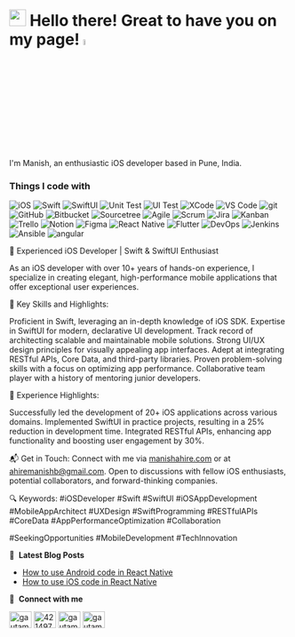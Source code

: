 <h1> <img src="https://emojis.slackmojis.com/emojis/images/1531849430/4246/blob-sunglasses.gif?1531849430" width="30"/> Hello there! Great to have you on my page! <a href="https://www.manishahire.com/"><img src="https://media.giphy.com/media/hvRJCLFzcasrR4ia7z/giphy.gif" width="5%"></a></h1>


I'm Manish, an enthusiastic iOS developer based in Pune, India. <img src="https://cdn-icons-png.flaticon.com/512/555/555462.png" width="13"/>
<h3>Things I code with</h3>
<p>
  <img alt="iOS" src="https://img.shields.io/badge/-iOS-000000?style=flat-square&logo=apple&logoColor=white" />
  <img alt="Swift" src="https://img.shields.io/badge/-Swift-eb4034?style=flat-square&logo=swift&logoColor=white" /> 
  <img alt="SwiftUI" src="https://img.shields.io/badge/-SwiftUI-2762e0?style=flat-square&logo=swift&logoColor=white" /> 
  <img alt="Unit Test" src="https://img.shields.io/badge/-Unit%20Test-000000?style=flat-square&logo=xcode&logoColor=white" />
  <img alt="UI Test" src="https://img.shields.io/badge/-UI%20Test-eb4034?style=flat-square&logo=xcode&logoColor=white" />
  <img alt="XCode" src="https://img.shields.io/badge/-Xcode-2762e0?style=flat-square&logo=xcode&logoColor=white" />
  <img alt="VS Code" src="https://img.shields.io/badge/-VS%20Code-46a2f1?style=flat-square&logo=visualstudiocode&logoColor=white" />  
  <img alt="git" src="https://img.shields.io/badge/-Git-F05032?style=flat-square&logo=git&logoColor=white" />
  <img alt="GitHub" src="https://img.shields.io/badge/-Github-000000?style=flat-square&logo=github&logoColor=white" />
  <img alt="Bitbucket" src="https://img.shields.io/badge/-Bitbucket-46a2f1?style=flat-square&logo=bitbucket&logoColor=white" />
  <img alt="Sourcetree" src="https://img.shields.io/badge/-Sourcetree-46a2f1?style=flat-square&logo=Sourcetree&logoColor=white" />
  <img alt="Agile" src="https://img.shields.io/badge/-Agile-ba065a?style=flat-square&logo=circle&logoColor=white" />
  <img alt="Scrum" src="https://img.shields.io/badge/-Scrum-5A5A5A?style=flat-square&logo=circle&logoColor=white" />
  <img alt="Jira" src="https://img.shields.io/badge/-Jira-0052CC?style=flat-square&logo=jira&logoColor=white" />
  <img alt="Kanban" src="https://img.shields.io/badge/-Kanban-0052CC?style=flat-square&logo=task&logoColor=white" />
  <img alt="Trello" src="https://img.shields.io/badge/-Trello-0079BF?style=flat-square&logo=trello&logoColor=white" />
  <img alt="Notion" src="https://img.shields.io/badge/-Notion-000000?style=flat-square&logo=notion&logoColor=white" />
  <img alt="Figma" src="https://img.shields.io/badge/-Figma-f24e1e?style=flat-square&logo=figma&logoColor=white" />  
  <img alt="React Native" src="https://img.shields.io/badge/-React%20Native-46a2f1?style=flat-square&logo=react&logoColor=white" />
  <img alt="Flutter" src="https://img.shields.io/badge/-Flutter-2088FF?style=flat-square&logo=flutter&logoColor=white" />
  <img alt="DevOps" src="https://img.shields.io/badge/-DevOps-1a73e8?style=flat-square&logo=jenkins&logoColor=white" />
  <img alt="Jenkins" src="https://img.shields.io/badge/-Jenkins-000000?style=flat-square&logo=jenkins&logoColor=white" />
  <img alt="Ansible" src="https://img.shields.io/badge/-Ansible-ee0000?style=flat-square&logo=redhat&logoColor=white" />  
  <img alt="angular" src="https://img.shields.io/badge/-Angular-DD0031?style=flat-square&logo=angular&logoColor=white" />
  
</p>

📱 Experienced iOS Developer | Swift & SwiftUI Enthusiast

As an iOS developer with over 10+ years of hands-on experience, I specialize in creating elegant, high-performance mobile applications that offer exceptional user experiences.

🚀 Key Skills and Highlights:

Proficient in Swift, leveraging an in-depth knowledge of iOS SDK.
Expertise in SwiftUI for modern, declarative UI development.
Track record of architecting scalable and maintainable mobile solutions.
Strong UI/UX design principles for visually appealing app interfaces.
Adept at integrating RESTful APIs, Core Data, and third-party libraries.
Proven problem-solving skills with a focus on optimizing app performance.
Collaborative team player with a history of mentoring junior developers.

💼 Experience Highlights:

Successfully led the development of 20+ iOS applications across various domains.
Implemented SwiftUI in practice projects, resulting in a 25% reduction in development time.
Integrated RESTful APIs, enhancing app functionality and boosting user engagement by 30%.

📬 Get in Touch:
Connect with me via [manishahire.com](https://manishahire.com) or at ahiremanishb@gmail.com. Open to discussions with fellow iOS enthusiasts, potential collaborators, and forward-thinking companies.

🔍 Keywords: #iOSDeveloper #Swift #SwiftUI #iOSAppDevelopment #MobileAppArchitect #UXDesign #SwiftProgramming #RESTfulAPIs #CoreData #AppPerformanceOptimization #Collaboration

#SeekingOpportunities #MobileDevelopment #TechInnovation

📕 &nbsp;**Latest Blog Posts**
<!-- BLOG-POST-LIST:START -->
- [How to use Android code in React Native](https://medium.com/@manishahire/how-to-use-android-code-in-react-native-e0c6ce0dd286)
- [How to use iOS code in React Native](https://medium.com/@manishahire/how-to-use-ios-code-in-react-native-f2d93266bae2)
<!-- BLOG-POST-LIST:END -->

🔗 &nbsp;**Connect with me**
<p align="left">
<a href="https://www.linkedin.com/in/manish-ahire/" target="blank"><img align="center" src="https://raw.githubusercontent.com/rahuldkjain/github-profile-readme-generator/master/src/images/icons/Social/linked-in-alt.svg" alt="gautamkrishnar" height="30" width="40" /></a>
<a href="https://stackoverflow.com/users/4579318/manish-ahire" target="blank"><img align="center" src="https://raw.githubusercontent.com/rahuldkjain/github-profile-readme-generator/master/src/images/icons/Social/stack-overflow.svg" alt="4214976" height="30" width="40" /></a>
<a href="https://twitter.com/manishahireb" target="blank"><img align="center" src="https://raw.githubusercontent.com/rahuldkjain/github-profile-readme-generator/master/src/images/icons/Social/twitter.svg" alt="gautamkrishnar" height="30" width="40" /></a>
<a href="https://www.instagram.com/manishahireb/" target="blank"><img align="center" src="https://raw.githubusercontent.com/rahuldkjain/github-profile-readme-generator/master/src/images/icons/Social/instagram.svg" alt="gautamkrishnar" height="30" width="40" /></a>

<!---
ManishAhire/ManishAhire is a ✨ special ✨ repository because its `README.md` (this file) appears on your GitHub profile.
You can click the Preview link to take a look at your changes.
--->
